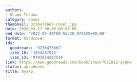 ```yaml
---
authors:
- Osamu Tezuka
category: books
thumbnail: 3230473667-cover.jpg
date: 2020-03-27 00:00:00-07:00
end_date: '2022-05-30T09:55:28.975625+00:00'
format: hardcover
ids:
  goodreads: '3230473667'
  isbn_10: '1934287512'
  isbn_13: '9781934287514'
link: https://www.goodreads.com/book/show/7631912-ayako
status: abandoned
title: Ayako
---
```

